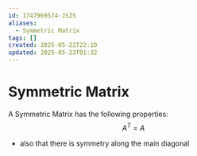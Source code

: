 ```yaml
---
id: 1747969574-JSZS
aliases:
  - Symmetric Matrix
tags: []
created: 2025-05-22T22:10
updated: 2025-05-23T01:32
---
```


# Symmetric Matrix

A Symmetric Matrix has the following properties:
$$
A^T = A
$$

- also that there is symmetry along the main diagonal
